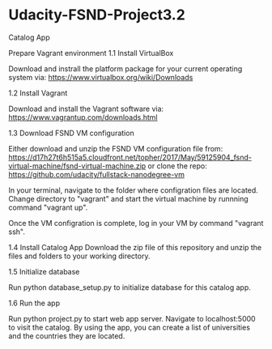 # Udacity-FSND-Project3.2
Catalog App

Prepare Vagrant environment
1.1 Install VirtualBox

Download and instrall the platform package for your current operating system via: https://www.virtualbox.org/wiki/Downloads

1.2 Install Vagrant

Download and install the Vagrant software via: https://www.vagrantup.com/downloads.html

1.3 Download FSND VM configuration

Either download and unzip the FSND VM configuration file from: https://d17h27t6h515a5.cloudfront.net/topher/2017/May/59125904_fsnd-virtual-machine/fsnd-virtual-machine.zip or clone the repo: https://github.com/udacity/fullstack-nanodegree-vm

In your terminal, navigate to the folder where configration files are located. Change directory to "vagrant" and start the virtual machine by runnning command "vagrant up".

Once the VM configration is complete, log in your VM by command "vagrant ssh".

1.4 Install Catalog App
Download the zip file of this repository and unzip the files and folders to your working directory.

1.5 Initialize database

Run python database_setup.py to initialize database for this catalog app.

1.6 Run the app

Run python project.py to start web app server. Navigate to localhost:5000 to visit the catalog. By using the app, you can create a list of universities and the countries they are located.
